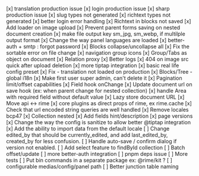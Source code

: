 [x] translation production issue
[x] login production issue
[x] sharp production issue
[x] slug types not generated
[x] richtext types not generated
[x] better login error handling
[x] Richtext in blocks not saved
[x] Add loader on image upload
[x] Prevent parent forms saving on nested document creation
[x] make file output key sm_jpg, sm_webp, if multilple output format
[x] Change the way panel languages are loaded
[x] better-auth + smtp : forgot password
[x] Blocks collapse/uncollapse all
[x] Fix the sortable error on file change
[x] navigation group icons
[x] Group/Tabs as object on document
[x] Relation proxy
[x] Better logs
[x] 404 on image src quick after upload deletion
[x] more tiptap integration
[x] basic real life config preset
[x] Fix - translation not loaded on production
[x] Blocks/Tree - global i18n
[x] Make first user super admin, can't delete it
[x] Pagination limit/offset capabilities
[x] Field hook onChange
[x] Update document url on save hook (ex: when parent change for nested collection)
[x] handle Area with required field without default value
[x] Lazy store document URL
[x] Move api <-> rime
[x] core plugins as direct props of rime, ex rime.cache
[x] Check that url encoded string queries are well handled
[x] Remove locales bcp47
[x] Collection nested
[x] Add fields hint/description
[x] page versions
[x] Change the way the config is sanitize to allow better @tiptap integration
[x] Add the ability to import data from the default locale
[ ] Change edited_by that should be currently_edited, and add last_edited_by, created_by for less confusion.
[ ] Handle auto-save / confirm dialog if version not enabled.
[ ] Add select feature to findById collection
[ ] Batch offset/update
[ ] more better-auth integration
[ ] pnpm deps issue
[ ] More tests
[ ] Put bin commands in a separate package ex: @rime/kit ?
[ ] configurable medias/config/panel path
[ ] Better junction table naming
